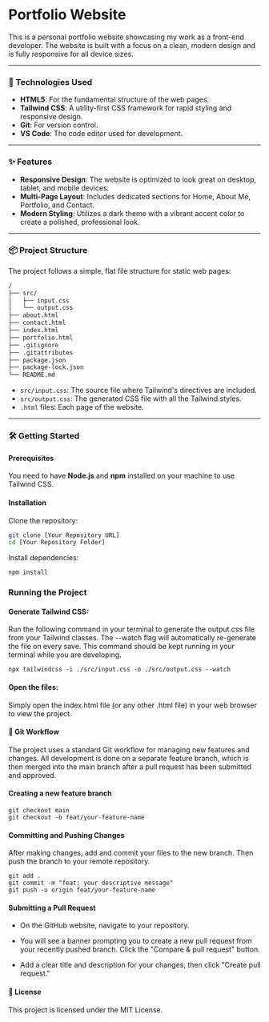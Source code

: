 # Portfolio Website

This is a personal portfolio website showcasing my work as a front-end developer. The website is built with a focus on a clean, modern design and is fully responsive for all device sizes.

---

### 🚀 Technologies Used

* **HTML5**: For the fundamental structure of the web pages.
* **Tailwind CSS**: A utility-first CSS framework for rapid styling and responsive design.
* **Git**: For version control.
* **VS Code**: The code editor used for development.

---

### ✨ Features

* **Responsive Design**: The website is optimized to look great on desktop, tablet, and mobile devices.
* **Multi-Page Layout**: Includes dedicated sections for Home, About Me, Portfolio, and Contact.
* **Modern Styling**: Utilizes a dark theme with a vibrant accent color to create a polished, professional look.

---

### 📦 Project Structure

The project follows a simple, flat file structure for static web pages:
```bash
/
├── src/
│   ├── input.css
│   └── output.css
├── about.html
├── contact.html
├── index.html
├── portfolio.html
├── .gitignore
├── .gitattributes
├── package.json
├── package-lock.json
└── README.md
```
* `src/input.css`: The source file where Tailwind's directives are included.
* `src/output.css`: The generated CSS file with all the Tailwind styles.
* `.html` files: Each page of the website.

---

### 🛠️ Getting Started

#### Prerequisites

You need to have **Node.js** and **npm** installed on your machine to use Tailwind CSS.

#### Installation

Clone the repository:

```bash
git clone [Your Repository URL]
cd [Your Repository Folder]
```
Install dependencies:
```
npm install
```
### Running the Project
#### Generate Tailwind CSS:
Run the following command in your terminal to generate the output.css file from your Tailwind classes. The --watch flag will automatically re-generate the file on every save. This command should be kept running in your terminal while you are developing.
```
npx tailwindcss -i ./src/input.css -o ./src/output.css --watch
```

#### Open the files:
Simply open the index.html file (or any other .html file) in your web browser to view the project.
#### 🤝 Git Workflow
The project uses a standard Git workflow for managing new features and changes. All development is done on a separate feature branch, which is then merged into the main branch after a pull request has been submitted and approved.

#### Creating a new feature branch
```
git checkout main
git checkout -b feat/your-feature-name
```

#### Committing and Pushing Changes
After making changes, add and commit your files to the new branch. Then push the branch to your remote repository.
```
git add .
git commit -m "feat: your descriptive message"
git push -u origin feat/your-feature-name
```

#### Submitting a Pull Request
* On the GitHub website, navigate to your repository.

* You will see a banner prompting you to create a new pull request from your recently pushed branch. Click the "Compare & pull request" button.

* Add a clear title and description for your changes, then click "Create pull request."

#### 📄 License
This project is licensed under the MIT License.